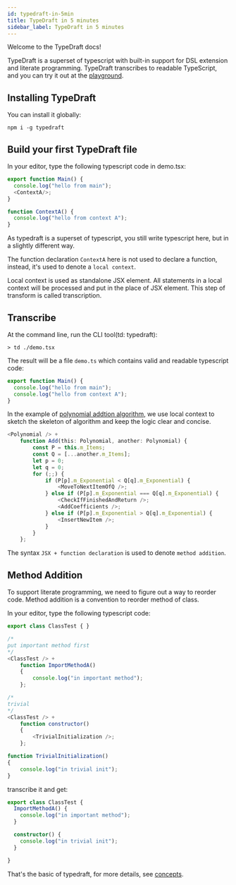 ```yaml
---
id: typedraft-in-5min
title: TypeDraft in 5 minutes
sidebar_label: TypeDraft in 5 minutes
---
```


Welcome to the TypeDraft docs!

TypeDraft is a superset of typescript with built-in support for DSL extension and literate programming. TypeDraft transcribes to readable TypeScript, and you can try it out at the [playground](https://mistlog.github.io/typedraft-playground/).

## Installing TypeDraft

You can install it globally:
```shell
npm i -g typedraft
```

## Build your first TypeDraft file
In your editor, type the following typescript code in demo.tsx:

```typescript
export function Main() {
  console.log("hello from main");
  <ContextA/>;
}

function ContextA() {
  console.log("hello from context A");
}
```

As typedraft is a superset of typescript, you still write typescript here, but in a slightly different way.

The function declaration ```ContextA``` here is not used to declare a function, instead, it's used to denote a ```local context```.

Local context is used as standalone JSX element. All statements in a local context will be processed and put in the place of JSX element. This step of transform is called transcription.

## Transcribe

At the command line, run the CLI tool(td: typedraft):

```shell
> td ./demo.tsx
```

The result will be a file ```demo.ts``` which contains valid and readable typescript code:

```typescript
export function Main() {
  console.log("hello from main");
  console.log("hello from context A");
}
```

In the example of [polynomial addtion algorithm](https://github.com/mistlog/algorithm/blob/master/source-view/linear-list/polynomial-addition.md), we use local context to sketch the skeleton of algorithm and keep the logic clear and concise.

```typescript
<Polynomial /> +
    function Add(this: Polynomial, another: Polynomial) {
        const P = this.m_Items;
        const Q = [...another.m_Items];
        let p = 0;
        let q = 0;
        for (;;) {
            if (P[p].m_Exponential < Q[q].m_Exponential) {
                <MoveToNextItemOfQ />;
            } else if (P[p].m_Exponential === Q[q].m_Exponential) {
                <CheckIfFinishedAndReturn />;
                <AddCoefficients />;
            } else if (P[p].m_Exponential > Q[q].m_Exponential) {
                <InsertNewItem />;
            }
        }
    };
```

The syntax ```JSX + function declaration``` is used to denote ```method addition```.

## Method Addition

To support literate programming, we need to figure out a way to reorder code. Method addition is a convention to reorder method of class.

In your editor, type the following typescript code:

```typescript
export class ClassTest { }

/*
put important method first
*/
<ClassTest /> +
    function ImportMethodA()
    {
        console.log("in important method");
    };

/*
trivial
*/
<ClassTest /> +
    function constructor()
    {
        <TrivialInitialization />;
    };

function TrivialInitialization()
{
    console.log("in trivial init");
}
```

transcribe it and get:

```typescript
export class ClassTest {
  ImportMethodA() {
    console.log("in important method");
  }

  constructor() {
    console.log("in trivial init");
  }

}
```

That's the basic of typedraft, for more details, see [concepts](../concepts/concepts.md).
